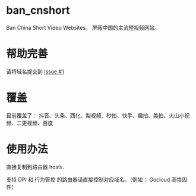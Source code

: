 # ban_cnshort
Ban China Short Video Websites。 屏蔽中国的主流短视频网站。

# 帮助完善

请将域名提交到 [Issue #1](https://github.com/kmahyyg/ban_cnshort/issues/1)

# 覆盖

目前覆盖了：
抖音、头条、西化、梨视频、秒拍、快手、趣拍、美拍、火山小视频、二更视频、百度

# 使用办法

直接复制到路由器 hosts.

支持 DPI 和 行为管控 的路由器请直接控制对应域名。（例如： Gocloud 高恪固件）
